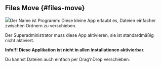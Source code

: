 ## **Files Move** {#files-move}

![](nila-oc8-friends-ersteinrichtung-Dateien/img00011.PNG)Der Name ist Programm: Diese kleine App erlaubt es, Dateien einfacher zwischen Ordnern zu verschieben.

Der Superadministrator muss diese App aktivieren, sie ist standardmäßig nicht aktiviert.

**Info!!! Diese Applikation ist nicht in allen Installationen aktivierbar.**

Du kannst Dateien auch einfach per Drag’nDrop verschieben.